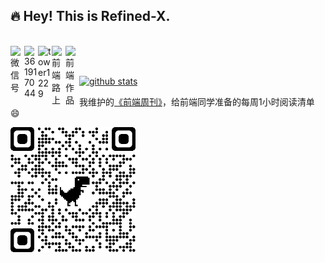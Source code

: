 ## :fire: Hey! This is Refined-X. 

<br />

<a target="_blank" href="https://raw.githubusercontent.com/tower1229/tower1229/main/weixin.jpg">
  <img align="left" title="微信号" width="22px" src="https://cdn.jsdelivr.net/npm/simple-icons@3.1.0/icons/wechat.svg" />
</a>
<a href="#361917044">
  <img align="left" title="QQ群" alt="361917044" width="22px" src="https://cdn.jsdelivr.net/npm/simple-icons@3.1.0/icons/tencentqq.svg" />
</a>
<a target="_blank" href="https://github.com/tower1229">
  <img align="left" title="Github" alt="tower1229" width="22px" src="https://cdn.jsdelivr.net/npm/simple-icons@3.1.0/icons/github.svg" />
</a>
<a target="_blank" href="https://refined-x.com/">
  <img align="left" title="博客" alt="前端路上" width="22px" src="https://cdn.jsdelivr.net/npm/simple-icons@3.1.0/icons/bloglovin.svg" />
</a>
<a target="_blank" href="https://refined-x.com/projects/">
  <img align="left" title="项目" alt="前端作品" width="22px" src="https://cdn.jsdelivr.net/npm/simple-icons@3.1.0/icons/codepen.svg" />
</a>

<br />
<br />

[![github stats](https://github-readme-stats.vercel.app/api?username=tower1229&count_private=true&show_icons=true&&bg_color=30,6aa4f2,cb1597&title_color=fff&text_color=fff&icon_color=fc0)](https://github.com/anuraghazra/github-readme-stats)

我维护的[《前端周刊》](https://frontend-weekly.com/)，给前端同学准备的每周1小时阅读清单 😄

<a target="_blank" href="https://frontend-weekly.com/" title="前端周刊">
  <img width=200 src="https://raw.githubusercontent.com/tower1229/tower1229/main/qrcode_frontend-weekly.com.png" alt="前端周刊">
</a>

<!--
**tower1229/tower1229** is a ✨ _special_ ✨ repository because its `README.md` (this file) appears on your GitHub profile.

Here are some ideas to get you started:

- 🔭 I’m currently working on ...
- 🌱 I’m currently learning ...
- 👯 I’m looking to collaborate on ...
- 🤔 I’m looking for help with ...
- 💬 Ask me about ...
- 📫 How to reach me: ...
- 😄 Pronouns: ...
- ⚡ Fun fact: ...
-->
